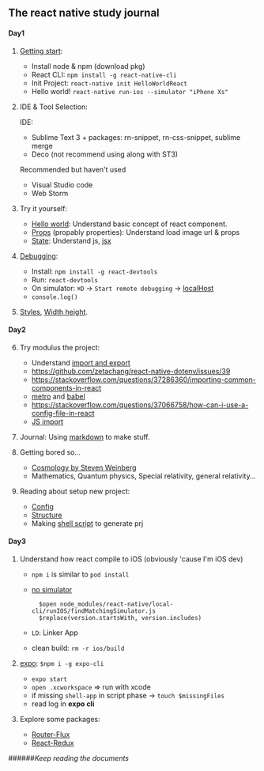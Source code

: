 ## The react native study journal

#### Day1
1. [Getting start](https://facebook.github.io/react-native/docs/getting-started):
	- Install node & npm (download pkg)
	- React CLI: `npm install -g react-native-cli`
	- Init Project: `react-native init HelloWorldReact`
	- Hello world! `react-native run-ios --simulator "iPhone Xs"`

2. IDE & Tool Selection:

	IDE:

	- Sublime Text 3 + packages: rn-snippet, rn-css-snippet, sublime merge
	- Deco (not recommend using along with ST3)

    Recommended but haven't used

	- Visual Studio code
	- Web Storm

3. Try it yourself:

	- [Hello world](https://facebook.github.io/react-native/docs/tutorial):
	Understand basic concept of react component.
	- [Props](https://facebook.github.io/react-native/docs/props) (propably properties):
	Understand load image url & props
	- [State](https://facebook.github.io/react-native/docs/state):
      Understand js, [jsx](https://reactjs.org/docs/introducing-jsx.html)

4. [Debugging](https://facebook.github.io/react-native/docs/debugging):
	- Install: `npm install -g react-devtools`
	- Run: `react-devtools`
	- On simulator: `⌘D` -> `Start remote debugging` -> [localHost](http://localhost:8081/debugger-ui/)
	- `console.log()`

5. [Styles](https://facebook.github.io/react-native/docs/style), [Width height](https://facebook.github.io/react-native/docs/height-and-width).

#### Day2
6. Try modulus the project:
	- Understand [import and export](https://facebook.github.io/create-react-app/docs/importing-a-component)
	- https://github.com/zetachang/react-native-dotenv/issues/39
	- https://stackoverflow.com/questions/37286360/importing-common-components-in-react
	- [metro](https://facebook.github.io/metro/docs/en/configuration) and [babel](https://babeljs.io/docs/en/config-files)
	- https://stackoverflow.com/questions/37066758/how-can-i-use-a-config-file-in-react
	- [JS import](https://developer.mozilla.org/en-US/docs/Web/JavaScript/Reference/Statements/import)

6. Journal: Using [markdown](https://github.com/adam-p/markdown-here/wiki/Markdown-Cheatsheet) to make stuff.

7.  Getting bored so...
	- [Cosmology by Steven Weinberg](https://google.com/search?q=Cosmology+by+Steven+Weinberg)
	- Mathematics, Quantum physics, Special relativity, general relativity...

8. Reading about setup new project:
	- [Config](https://medium.com/@kelleyannerose/configuring-a-new-react-native-app-171467cd0ed8)
	- [Structure](https://medium.freecodecamp.org/how-to-structure-your-project-and-manage-static-resources-in-react-native-6f4cfc947d92)
	- Making [shell script](Scripts/react-native-init-dirs.sh) to generate prj

#### Day3
1. Understand how react compile to iOS (obviously 'cause I'm iOS dev)
	- `npm i` is similar to `pod install`
	- [no simulator](https://github.com/facebook/react-native/issues/23282)

	  ```
	  	$open node_modules/react-native/local-cli/runIOS/findMatchingSimulator.js
	  	$replace(version.startsWith, version.includes)
	  ```

	- `LD`: Linker App
	- clean build: `rm -r ios/build`

2. [expo](https://docs.expo.io/versions/latest/): `$npm i -g expo-cli`
	- `expo start`
	- `open .xcworkspace` => run with xcode
	- if missing `shell-app` in script phase -> `touch $missingFiles`
	- read log in **expo cli**

3. Explore some packages:
	- [Router-Flux](https://github.com/aksonov/react-native-router-flux)
	- [React-Redux](https://react-redux.js.org/)

######_Keep reading the documents_

<!-- #### Day 4 -->
